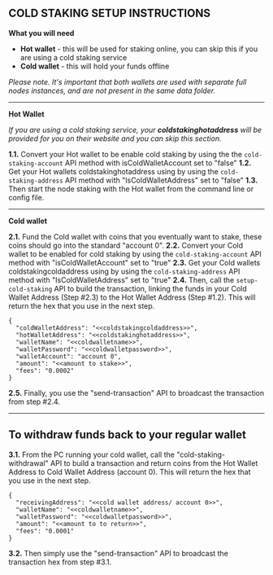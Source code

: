 ## COLD STAKING SETUP INSTRUCTIONS

**What you will need** 

 - **Hot wallet** - this will be used for staking online, you can skip this if you are using a cold staking service
 - **Cold wallet** - this will hold your funds offline
   
_Please note. It's important that both wallets are used with separate full nodes instances, and are not present in the same data folder._

---
****Hot Wallet****

_If you are using a cold staking service, your **coldstakinghotaddress** will be provided for you on their website and you can skip this section._

**1.1.** Convert your Hot wallet to be enable cold staking by using the the `cold-staking-account` API method with isColdWalletAccount set to "false"
**1.2.** Get your Hot wallets coldstakinghotaddress using by using the `cold-staking-address` API method with "IsColdWalletAddress" set to "false"
**1.3.** Then start the node staking with the Hot wallet from the command line or config file.
 
 ---
****Cold wallet****

**2.1.** Fund the Cold wallet with coins that you eventually want to stake, these coins should go into the standard "account 0".
**2.2.** Convert your Cold wallet to be enabled for cold staking by using the `cold-staking-account` API method with "isColdWalletAccount" set to "true"
**2.3.** Get your Cold wallets coldstakingcoldaddress using by using the `cold-staking-address` API method with "IsColdWalletAddress" set to "true"
**2.4.** Then, call the `setup-cold-staking` API to build the transaction, linking the funds in your Cold Wallet Address (Step #2.3) to the Hot Wallet Address (Step #1.2). This will return the hex that you use in the next step.

```
{
  "coldWalletAddress": "<<coldstakingcoldaddress>>",
  "hotWalletAddress": "<<coldstakinghotaddress>>",
  "walletName": "<<coldwalletname>>",
  "walletPassword": "<<coldwalletpassword>>",
  "walletAccount": "account 0",
  "amount": "<<amount to stake>>",
  "fees": "0.0002"
}
```

**2.5.** Finally, you use the "send-transaction" API to broadcast the transaction from step #2.4.

---

## To withdraw funds back to your regular wallet

**3.1.** From the PC running your cold wallet, call the "cold-staking-withdrawal" API to build a transaction and return coins from the Hot Wallet Address to Cold Wallet Address (account 0). This will return the hex that you use in the next step.

```
{
  "receivingAddress": "<<cold wallet address/ account 0>>",
  "walletName": "<<coldwalletname>>",
  "walletPassword": "<<coldwalletpassword>>",
  "amount": "<<amount to to return>>",
  "fees": "0.0001"
}
```

**3.2.** Then simply use the "send-transaction" API to broadcast the transaction hex from step #3.1.